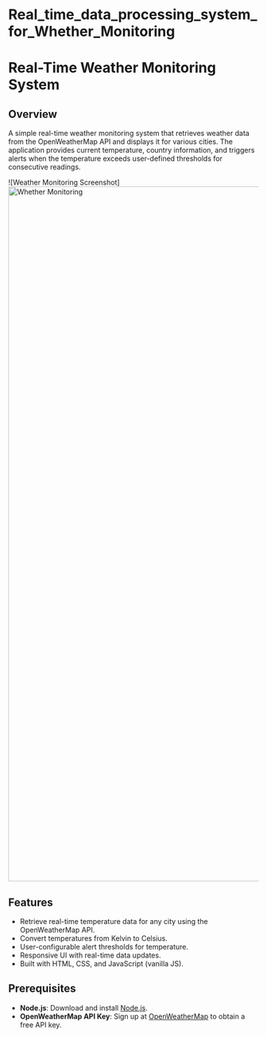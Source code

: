 # Real_time_data_processing_system_for_Whether_Monitoring
# Real-Time Weather Monitoring System

## Overview
A simple real-time weather monitoring system that retrieves weather data from the OpenWeatherMap API and displays it for various cities. The application provides current temperature, country information, and triggers alerts when the temperature exceeds user-defined thresholds for consecutive readings.

![Weather Monitoring Screenshot]<img width="1398" alt="Whether Monitoring" src="https://github.com/user-attachments/assets/0a52bb5b-b5c7-44b0-ac98-4894351f333a">


## Features
- Retrieve real-time temperature data for any city using the OpenWeatherMap API.
- Convert temperatures from Kelvin to Celsius.
- User-configurable alert thresholds for temperature.
- Responsive UI with real-time data updates.
- Built with HTML, CSS, and JavaScript (vanilla JS).

## Prerequisites
- **Node.js**: Download and install [Node.js](https://nodejs.org/).
- **OpenWeatherMap API Key**: Sign up at [OpenWeatherMap](https://openweathermap.org/) to obtain a free API key.


